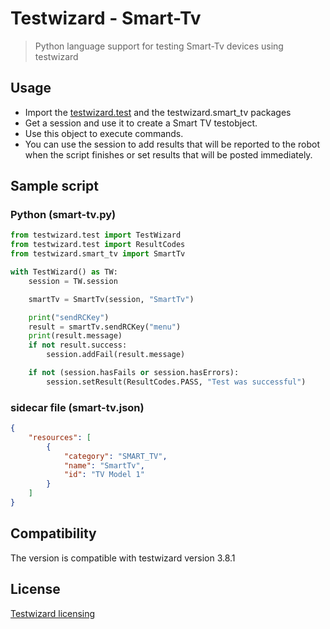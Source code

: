 # Testwizard - Smart-Tv

> Python language support for testing Smart-Tv devices using testwizard

## Usage

* Import the [testwizard.test](https://pypi.org/project/testwizard.core/) and the testwizard.smart_tv packages
* Get a session and use it to create a Smart TV testobject.
* Use this object to execute commands.
* You can use the session to add results that will be reported to the robot when the script finishes or set results that will be posted immediately.

## Sample script

### Python (smart-tv.py)

```python
from testwizard.test import TestWizard
from testwizard.test import ResultCodes
from testwizard.smart_tv import SmartTv

with TestWizard() as TW:
    session = TW.session

    smartTv = SmartTv(session, "SmartTv")

    print("sendRCKey")
    result = smartTv.sendRCKey("menu")
    print(result.message)
    if not result.success:
        session.addFail(result.message)

    if not (session.hasFails or session.hasErrors):
        session.setResult(ResultCodes.PASS, "Test was successful")
```

### sidecar file (smart-tv.json)

```json
{
    "resources": [
        { 
            "category": "SMART_TV", 
            "name": "SmartTv", 
            "id": "TV Model 1"
        }
    ]
}
```

## Compatibility

The version is compatible with testwizard version 3.8.1

## License

[Testwizard licensing](https://www.resillion.com/services/software-testing/testing-tools/testwizard/)